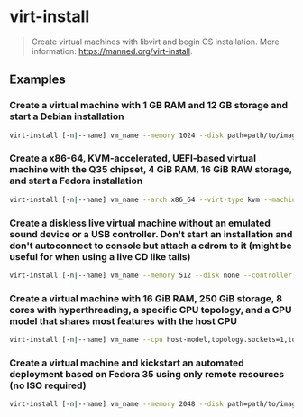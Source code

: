 # virt-install

> Create virtual machines with libvirt and begin OS installation. More information: <https://manned.org/virt-install>.

## Examples

### Create a virtual machine with 1 GB RAM and 12 GB storage and start a Debian installation

```bash
virt-install [-n|--name] vm_name --memory 1024 --disk path=path/to/image.qcow2,size=12 [-c|--cdrom] path/to/debian.iso
```

### Create a x86-64, KVM-accelerated, UEFI-based virtual machine with the Q35 chipset, 4 GiB RAM, 16 GiB RAW storage, and start a Fedora installation

```bash
virt-install [-n|--name] vm_name --arch x86_64 --virt-type kvm --machine q35 --boot uefi --memory 4096 --disk path=path/to/image.raw,size=16 [-c|--cdrom] path/to/fedora.iso
```

### Create a diskless live virtual machine without an emulated sound device or a USB controller. Don't start an installation and don't autoconnect to console but attach a cdrom to it (might be useful for when using a live CD like tails)

```bash
virt-install [-n|--name] vm_name --memory 512 --disk none --controller type=usb,model=none --sound none --autoconsole none --install no_install=yes [-c|--cdrom] path/to/tails.iso
```

### Create a virtual machine with 16 GiB RAM, 250 GiB storage, 8 cores with hyperthreading, a specific CPU topology, and a CPU model that shares most features with the host CPU

```bash
virt-install [-n|--name] vm_name --cpu host-model,topology.sockets=1,topology.cores=4,topology.threads=2 --memory 16384 --disk path=path/to/image.qcow2,size=250 [-c|--cdrom] path/to/debian.iso
```

### Create a virtual machine and kickstart an automated deployment based on Fedora 35 using only remote resources (no ISO required)

```bash
virt-install [-n|--name] vm_name --memory 2048 --disk path=path/to/image.qcow2,size=20 [-l|--location] https://download.fedoraproject.org/pub/fedora/linux/releases/35/Everything/x86_64/os/ [-x|--extra-args] "inst.ks=https://path/to/valid/kickstart.org"
```
